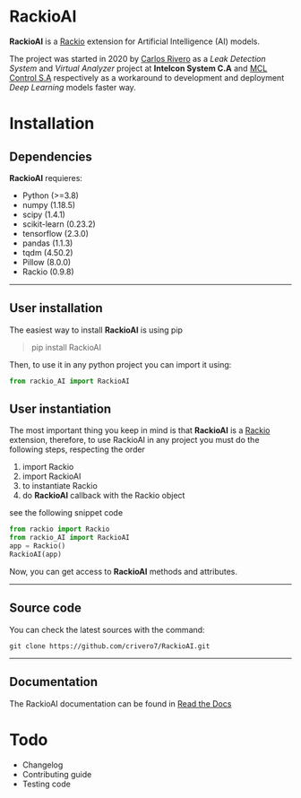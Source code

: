 # RackioAI

**RackioAI** is a [Rackio](https://github.com/rack-io/rackio-framework) extension for Artificial Intelligence (AI) models.

The project was started in 2020 by [Carlos Rivero](https://github.com/crivero7) as a *Leak Detection System* and *Virtual Analyzer*
 project at **Intelcon System C.A** and [MCL Control S.A](http://mclcontrol.com/) respectively as a workaround to development and deployment *Deep Learning* models faster way.

# Installation

## Dependencies

**RackioAI** requieres:

* Python (>=3.8)
* numpy (1.18.5)
* scipy (1.4.1)
* scikit-learn (0.23.2)
* tensorflow (2.3.0)
* pandas (1.1.3)
* tqdm (4.50.2)
* Pillow (8.0.0)
* Rackio (0.9.8)

___

## User installation

The easiest way to install **RackioAI** is using pip
> pip install RackioAI

Then, to use it in any python project you can import it using:

```python
from rackio_AI import RackioAI
```

## User instantiation

The most important thing you keep in mind is that **RackioAI** is a [Rackio](https://github.com/rack-io/rackio-framework) extension, therefore, to use RackioAI in any project you must do the following steps, respecting the order
1. import Rackio
2. import RackioAI
3. to instantiate Rackio
4. do **RackioAI** callback with the Rackio object

see the following snippet code
```python
from rackio import Rackio
from rackio_AI import RackioAI
app = Rackio()
RackioAI(app)
```
Now, you can get access to **RackioAI** methods and attributes.
___
## Source code

You can check the latest sources with the command:

`git clone https://github.com/crivero7/RackioAI.git`
___
## Documentation

The RackioAI documentation can be found in [Read the Docs](https://rackioai.readthedocs.io/en/latest/)

# Todo
* Changelog
* Contributing guide
* Testing code
